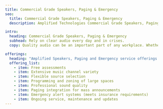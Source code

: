 ```yaml
---
title: Commercial Grade Speakers, Paging & Emergency
seo:
  title: Commercial Grade Speakers, Paging & Emergency
  description: Amplified Technologies Commercial Grade Speakers, Paging & Emergency provides quality sound, service, audio technology for music and announcements.

intro:
  heading: Commercial Grade Speakers, Paging & Emergency
  subhead: Rely on clear audio every day and in crises.
  copy: Quality audio can be an important part of any workplace. Whether aiming to set the tone for a unique customer experience, sustain employee morale or make important announcements, it’s crucial that the system works properly. High-quality sound comes from high-quality equipment and Amplify relies on the best! On top of that, our expert technicians install equipment for long-lasting dependable use in everyday and emergency situations.

offerings:
  heading: "Amplified Speakers, Paging and Emergency service offerings:"
  offering_list:
    - item: Free assessments
    - item: Extensive music channel variety
    - item: Flexible source selection
    - item: Programming and zoning of large spaces
    - item: Professional sound quality
    - item: Paging integration for mass announcements
    - item: Emergency alert systems (meets insurance requirements)
    - item: Ongoing service, maintenance and updates
---
```

